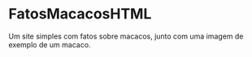 # FatosMacacosHTML
Um site simples com fatos sobre macacos, junto com uma imagem de exemplo de um macaco.
